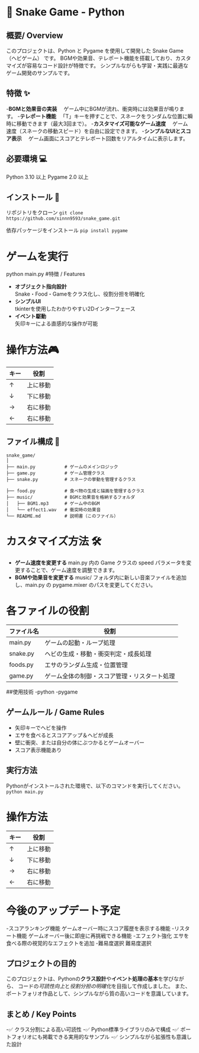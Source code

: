 # 🐍 Snake Game - Python


## 概要/ Overview
このプロジェクトは、Python と Pygame を使用して開発した Snake Game（ヘビゲーム） です。
BGMや効果音、テレポート機能を搭載しており、カスタマイズが容易なコード設計が特徴です。
シンプルながらも学習・実践に最適なゲーム開発のサンプルです。

## 特徴 ✨
-**BGMと効果音の実装**
　ゲーム中にBGMが流れ、衝突時には効果音が鳴ります。
-**テレポート機能**
　「T」キーを押すことで、スネークをランダムな位置に瞬時に移動できます（最大3回まで）。
-**カスタマイズ可能なゲーム速度**
　ゲーム速度（スネークの移動スピード）を自由に設定できます。
-**シンプルなUIとスコア表示**
　ゲーム画面にスコアとテレポート回数をリアルタイムに表示します。
 
## 必要環境 💻
Python 3.10 以上
Pygame 2.0 以上

## インストール 🔧
リポジトリをクローン
`git clone https://github.com/sinnn9593/snake_game.git`

依存パッケージをインストール
`pip install pygame`

# ゲームを実行
python main.py
#特徴 / Features
- **オブジェクト指向設計**  
    Snake・Food・Gameをクラス化し、役割分担を明確化
- **シンプルUI**  
    tkinterを使用したわかりやすい2Dインターフェース
- **イベント駆動**  
    矢印キーによる直感的な操作が可能

# 操作方法🎮
| キー| 役割 |
|---|---|
| ↑ | 上に移動 |
| ↓ | 下に移動 |
| → | 右に移動 |
| ← | 右に移動 |



## ファイル構成 📂
```text
snake_game/
│
├── main.py           # ゲームのメインロジック
├── game.py           # ゲーム管理クラス
├── snake.py          # スネークの挙動を管理するクラス

├── food.py           # 食べ物の生成と描画を管理するクラス
├── music/            # BGMと効果音を格納するフォルダ
│   ├── BGM1.mp3      # ゲーム中のBGM
│   └── effect1.wav   # 衝突時の効果音
└── README.md         # 説明書（このファイル）
```
# カスタマイズ方法 🛠️
- **ゲーム速度を変更する**
main.py 内の Game クラスの speed パラメータを変更することで、ゲーム速度を調整できます。
- **BGMや効果音を変更する**
music/ フォルダ内に新しい音楽ファイルを追加し、main.py の pygame.mixer のパスを変更してください。


# 各ファイルの役割
| ファイル名 | 役割 |
|---|---|
| main.py | ゲームの起動・ループ処理 |
| snake.py | ヘビの生成・移動・衝突判定・成長処理 |
| foods.py | エサのランダム生成・位置管理 |
| game.py | ゲーム全体の制御・スコア管理・リスタート処理 |

##使用技術
-python
-pygame

## ゲームルール / Game Rules

- 矢印キーでヘビを操作
- エサを食べるとスコアアップ＆ヘビが成長
- 壁に衝突、または自分の体にぶつかるとゲームオーバー
- スコア表示機能あり

## 実行方法
Pythonがインストールされた環境で、以下のコマンドを実行してください。
`python main.py`

# 操作方法
| キー| 役割 |
|---|---|
| ↑ | 上に移動 |
| ↓ | 下に移動 |
| → | 右に移動 |
| ← | 右に移動 |


# 今後のアップデート予定
-スコアランキング機能
ゲームオーバー時にスコア履歴を表示する機能
-リスタート機能
ゲームオーバー後に即座に再挑戦できる機能
-エフェクト強化
エサを食べる際の視覚的なエフェクトを追加
-難易度選択
難易度選択

## プロジェクトの目的
このプロジェクトは、Pythonの**クラス設計**や**イベント処理の基本**を学びながら、
コードの*可読性向上*と*役割分担の明確化*を目指して作成しました。
また、ポートフォリオ作品として、シンプルながら質の高いコードを意識しています。

## まとめ / Key Points
-✅ クラス分割による高い可読性
-✅ Python標準ライブラリのみで構成
-✅ ポートフォリオにも掲載できる実用的なサンプル
-✅ シンプルながら拡張性も意識した設計




